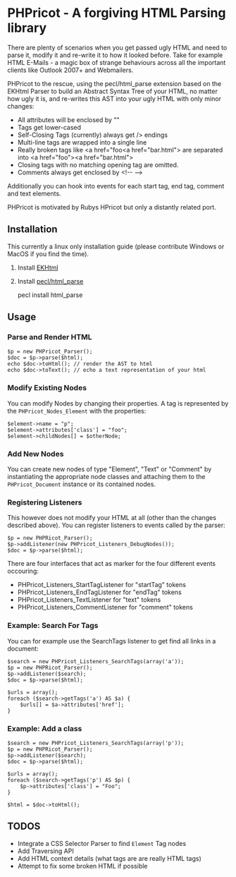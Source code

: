 # PHPricot - A forgiving HTML Parsing library

There are plenty of scenarios when you get passed ugly HTML and need
to parse it, modify it and re-write it to how it looked before. Take
for example HTML E-Mails - a magic box of strange behaviours across
all the important clients like Outlook 2007+ and Webmailers.

PHPricot to the rescue, using the pecl/html_parse extension based on the EKHtml Parser to build
an Abstract Syntax Tree of your HTML, no matter how ugly it is, and
re-writes this AST into your ugly HTML with only minor changes:

* All attributes will be enclosed by ""
* Tags get lower-cased
* Self-Closing Tags (currently) always get /&gt; endings
* Multi-line tags are wrapped into a single line
* Really broken tags like &lt;a href="foo&lt;a href="bar.html"&gt; are separated
  into &lt;a href="foo"&gt;&lt;a href="bar.html"&gt;
* Closing tags with no matching opening tag are omitted.
* Comments always get enclosed by &lt;!-- --&gt;

Additionally you can hook into events for each start tag, end tag, comment
and text elements.

PHPricot is motivated by Rubys HPricot but only a distantly related port.

## Installation

This currently a linux only installation guide (please contribute Windows or MacOS if
you find the time).

1. Install [EKHtml](http://ekhtml.sourceforge.net/)

2. Install [pecl/html_parse](http://pecl.php.net/package/html_parse)

    pecl install html_parse

## Usage

### Parse and Render HTML

    $p = new PHPricot_Parser();
    $doc = $p->parse($html);
    echo $doc->toHtml(); // render the AST to html
    echo $doc->toText(); // echo a text representation of your html

### Modify Existing Nodes

You can modify Nodes by changing their properties. A tag is represented
by the `PHPricot_Nodes_Element` with the properties:

    $element->name = "p";
    $element->attributes['class'] = "foo";
    $element->childNodes[] = $otherNode;

### Add New Nodes

You can create new nodes of type "Element", "Text" or "Comment" by instantiating
the appropriate node classes and attaching them to the `PHPricot_Document` instance
or its contained nodes.

### Registering Listeners

This however does not modify your HTML at all (other than the changes described above).
You can register listeners to events called by the parser:

    $p = new PHPRicot_Parser();
    $p->addListener(new PHPricot_Listeners_DebugNodes());
    $doc = $p->parse($html);

There are four interfaces that act as marker for the four different events occouring:

* PHPricot_Listeners_StartTagListener for "startTag" tokens
* PHPricot_Listeners_EndTagListener for "endTag" tokens
* PHPricot_Listeners_TextListener for "text" tokens
* PHPricot_Listeners_CommentListener for "comment" tokens

### Example: Search For Tags

You can for example use the SearchTags listener to get find all links in a document:

    $search = new PHPricot_Listeners_SearchTags(array('a'));
    $p = new PHPRicot_Parser();
    $p->addListener($search);
    $doc = $p->parse($html);

    $urls = array();
    foreach ($search->getTags('a') AS $a) {
        $urls[] = $a->attributes['href'];
    }

### Example: Add a class

    $search = new PHPricot_Listeners_SearchTags(array('p'));
    $p = new PHPRicot_Parser();
    $p->addListener($search);
    $doc = $p->parse($html);

    $urls = array();
    foreach ($search->getTags('p') AS $p) {
        $p->attributes['class'] = "Foo";
    }

    $html = $doc->toHtml();

## TODOS

* Integrate a CSS Selector Parser to find `Element` Tag nodes
* Add Traversing API
* Add HTML context details (what tags are are really HTML tags)
* Attempt to fix some broken HTML if possible